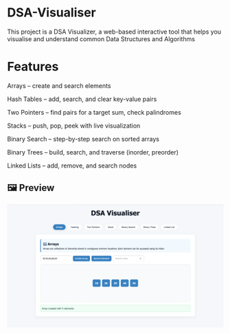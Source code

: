 # DSA-Visualiser
This project is a DSA Visualizer, a web-based interactive tool that helps you visualise and understand common Data Structures and Algorithms

# Features
Arrays – create and search elements

Hash Tables – add, search, and clear key-value pairs

Two Pointers – find pairs for a target sum, check palindromes

Stacks – push, pop, peek with live visualization

Binary Search – step-by-step search on sorted arrays

Binary Trees – build, search, and traverse (inorder, preorder)

Linked Lists – add, remove, and search nodes

## 🖼️ Preview
![Arrays Visualization](Example.png)



